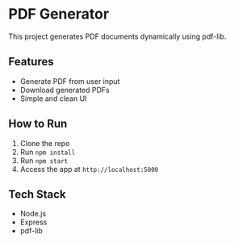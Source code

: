 # PDF Generator

This project generates PDF documents dynamically using pdf-lib.

## Features

- Generate PDF from user input
- Download generated PDFs
- Simple and clean UI

## How to Run

1. Clone the repo
2. Run `npm install`
3. Run `npm start`
4. Access the app at `http://localhost:5000`

## Tech Stack

- Node.js
- Express
- pdf-lib
